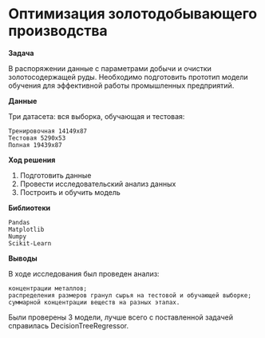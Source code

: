 # Оптимизация золотодобывающего производства

**Задача**

В распоряжении данные с параметрами добычи и очистки золотосодержащей руды. Необходимо подготовить прототип модели обучения для эффективной работы промышленных предприятий.

**Данные**

Три датасета: вся выборка, обучающая и тестовая:

    Тренировочная 14149х87
    Тестовая 5290х53
    Полная 19439х87

**Ход решения**

1. Подготовить данные
2. Провести исследовательский анализ данных
3. Построить и обучить модель

**Библиотеки**

    Pandas 
    Matplotlib 
    Numpy 
    Scikit-Learn

**Выводы**

В ходе исследования был проведен анализ:

    концентрации металлов;
    распределения размеров гранул сырья на тестовой и обучающей выборке;
    суммарной концентрации веществ на разных этапах. 
    
Были проверены 3 модели, лучше всего с поставленной задачей справилась DecisionTreeRegressor. 
